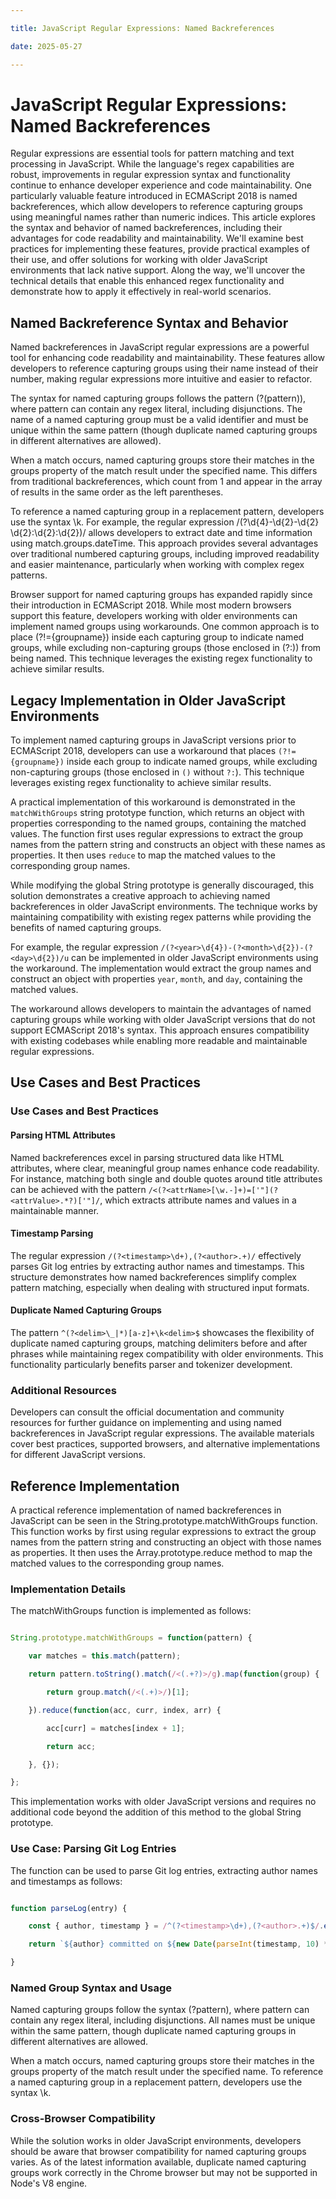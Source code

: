 ```yaml
---

title: JavaScript Regular Expressions: Named Backreferences

date: 2025-05-27

---
```



# JavaScript Regular Expressions: Named Backreferences

Regular expressions are essential tools for pattern matching and text processing in JavaScript. While the language's regex capabilities are robust, improvements in regular expression syntax and functionality continue to enhance developer experience and code maintainability. One particularly valuable feature introduced in ECMAScript 2018 is named backreferences, which allow developers to reference capturing groups using meaningful names rather than numeric indices. This article explores the syntax and behavior of named backreferences, including their advantages for code readability and maintainability. We'll examine best practices for implementing these features, provide practical examples of their use, and offer solutions for working with older JavaScript environments that lack native support. Along the way, we'll uncover the technical details that enable this enhanced regex functionality and demonstrate how to apply it effectively in real-world scenarios.


## Named Backreference Syntax and Behavior

Named backreferences in JavaScript regular expressions are a powerful tool for enhancing code readability and maintainability. These features allow developers to reference capturing groups using their name instead of their number, making regular expressions more intuitive and easier to refactor.

The syntax for named capturing groups follows the pattern (?(<name>pattern)), where pattern can contain any regex literal, including disjunctions. The name of a named capturing group must be a valid identifier and must be unique within the same pattern (though duplicate named capturing groups in different alternatives are allowed).

When a match occurs, named capturing groups store their matches in the groups property of the match result under the specified name. This differs from traditional backreferences, which count from 1 and appear in the array of results in the same order as the left parentheses.

To reference a named capturing group in a replacement pattern, developers use the syntax \k<name>. For example, the regular expression /(?<dateTime>\d{4}-\d{2}-\d{2} \d{2}:\d{2}:\d{2})/ allows developers to extract date and time information using match.groups.dateTime. This approach provides several advantages over traditional numbered capturing groups, including improved readability and easier maintenance, particularly when working with complex regex patterns.

Browser support for named capturing groups has expanded rapidly since their introduction in ECMAScript 2018. While most modern browsers support this feature, developers working with older environments can implement named groups using workarounds. One common approach is to place (?!={groupname}) inside each capturing group to indicate named groups, while excluding non-capturing groups (those enclosed in (?:)) from being named. This technique leverages the existing regex functionality to achieve similar results.


## Legacy Implementation in Older JavaScript Environments

To implement named capturing groups in JavaScript versions prior to ECMAScript 2018, developers can use a workaround that places `(?!={groupname})` inside each group to indicate named groups, while excluding non-capturing groups (those enclosed in `()` without `?:`). This technique leverages existing regex functionality to achieve similar results.

A practical implementation of this workaround is demonstrated in the `matchWithGroups` string prototype function, which returns an object with properties corresponding to the named groups, containing the matched values. The function first uses regular expressions to extract the group names from the pattern string and constructs an object with these names as properties. It then uses `reduce` to map the matched values to the corresponding group names.

While modifying the global String prototype is generally discouraged, this solution demonstrates a creative approach to achieving named backreferences in older JavaScript environments. The technique works by maintaining compatibility with existing regex patterns while providing the benefits of named capturing groups.

For example, the regular expression `/(?<year>\d{4})-(?<month>\d{2})-(?<day>\d{2})/u` can be implemented in older JavaScript environments using the workaround. The implementation would extract the group names and construct an object with properties `year`, `month`, and `day`, containing the matched values.

The workaround allows developers to maintain the advantages of named capturing groups while working with older JavaScript versions that do not support ECMAScript 2018's syntax. This approach ensures compatibility with existing codebases while enabling more readable and maintainable regular expressions.


## Use Cases and Best Practices


### Use Cases and Best Practices


#### Parsing HTML Attributes

Named backreferences excel in parsing structured data like HTML attributes, where clear, meaningful group names enhance code readability. For instance, matching both single and double quotes around title attributes can be achieved with the pattern `/<(?<attrName>[\w.-]+)=['"](?<attrValue>.*?)['"]/`, which extracts attribute names and values in a maintainable manner.


#### Timestamp Parsing

The regular expression `/(?<timestamp>\d+),(?<author>.+)/` effectively parses Git log entries by extracting author names and timestamps. This structure demonstrates how named backreferences simplify complex pattern matching, especially when dealing with structured input formats.


#### Duplicate Named Capturing Groups

The pattern `^(?<delim>\_|*)[a-z]+\k<delim>$` showcases the flexibility of duplicate named capturing groups, matching delimiters before and after phrases while maintaining regex compatibility with older environments. This functionality particularly benefits parser and tokenizer development.


### Additional Resources

Developers can consult the official documentation and community resources for further guidance on implementing and using named backreferences in JavaScript regular expressions. The available materials cover best practices, supported browsers, and alternative implementations for different JavaScript versions.


## Reference Implementation

A practical reference implementation of named backreferences in JavaScript can be seen in the String.prototype.matchWithGroups function. This function works by first using regular expressions to extract the group names from the pattern string and constructing an object with those names as properties. It then uses the Array.prototype.reduce method to map the matched values to the corresponding group names.


### Implementation Details

The matchWithGroups function is implemented as follows:

```javascript

String.prototype.matchWithGroups = function(pattern) {

    var matches = this.match(pattern);

    return pattern.toString().match(/<(.+?)>/g).map(function(group) {

        return group.match(/<(.+)>/)[1];

    }).reduce(function(acc, curr, index, arr) {

        acc[curr] = matches[index + 1];

        return acc;

    }, {});

};

```

This implementation works with older JavaScript versions and requires no additional code beyond the addition of this method to the global String prototype.


### Use Case: Parsing Git Log Entries

The function can be used to parse Git log entries, extracting author names and timestamps as follows:

```javascript

function parseLog(entry) {

    const { author, timestamp } = /^(?<timestamp>\d+),(?<author>.+)$/.exec(entry).groups;

    return `${author} committed on ${new Date(parseInt(timestamp, 10) * 1000).toLocaleString()}`;

}

```


### Named Group Syntax and Usage

Named capturing groups follow the syntax (?<name>pattern), where pattern can contain any regex literal, including disjunctions. All names must be unique within the same pattern, though duplicate named capturing groups in different alternatives are allowed.

When a match occurs, named capturing groups store their matches in the groups property of the match result under the specified name. To reference a named capturing group in a replacement pattern, developers use the syntax \k<name>.


### Cross-Browser Compatibility

While the solution works in older JavaScript environments, developers should be aware that browser compatibility for named capturing groups varies. As of the latest information available, duplicate named capturing groups work correctly in the Chrome browser but may not be supported in Node's V8 engine.

